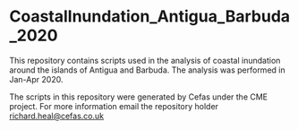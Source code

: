 # CoastalInundation_Antigua_Barbuda_2020
This repository contains scripts used in the analysis of coastal inundation around the islands of Antigua and Barbuda. The analysis was performed in Jan-Apr 2020.

The scripts in this repository were generated by Cefas under the CME project. For more information email the repository holder richard.heal@cefas.co.uk
